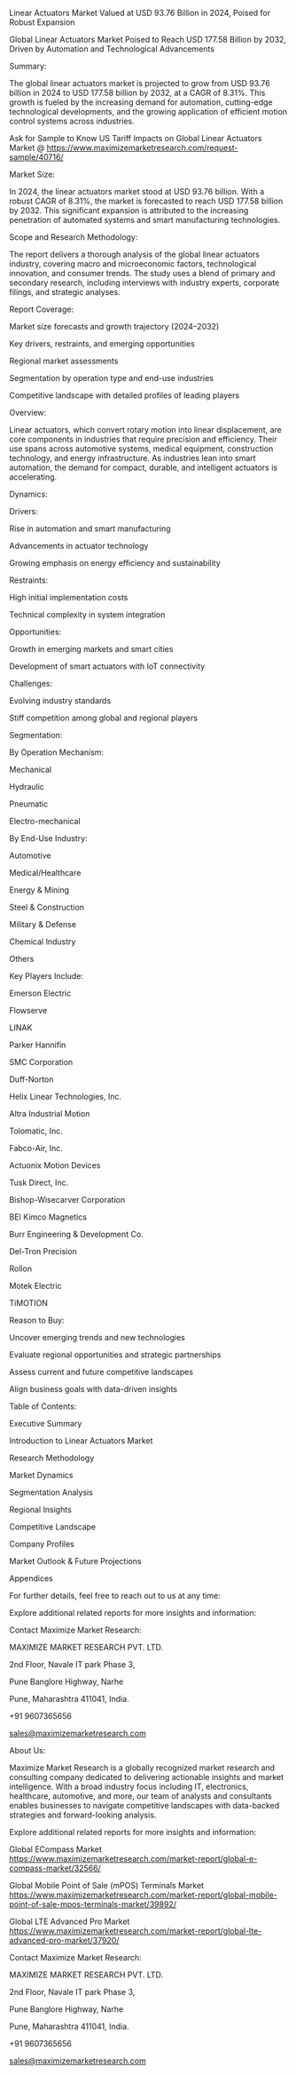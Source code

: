 Linear Actuators Market Valued at USD 93.76 Billion in 2024, Poised for Robust Expansion

Global Linear Actuators Market Poised to Reach USD 177.58 Billion by 2032, Driven by Automation and Technological Advancements

Summary:

The global linear actuators market is projected to grow from USD 93.76 billion in 2024 to USD 177.58 billion by 2032, at a CAGR of 8.31%. This growth is fueled by the increasing demand for automation, cutting-edge technological developments, and the growing application of efficient motion control systems across industries.

Ask for Sample to Know US Tariff Impacts on Global Linear Actuators Market @ https://www.maximizemarketresearch.com/request-sample/40716/ 

Market Size:

In 2024, the linear actuators market stood at USD 93.76 billion. With a robust CAGR of 8.31%, the market is forecasted to reach USD 177.58 billion by 2032. This significant expansion is attributed to the increasing penetration of automated systems and smart manufacturing technologies.

Scope and Research Methodology:

The report delivers a thorough analysis of the global linear actuators industry, covering macro and microeconomic factors, technological innovation, and consumer trends. The study uses a blend of primary and secondary research, including interviews with industry experts, corporate filings, and strategic analyses.

Report Coverage:

Market size forecasts and growth trajectory (2024–2032)

Key drivers, restraints, and emerging opportunities

Regional market assessments

Segmentation by operation type and end-use industries

Competitive landscape with detailed profiles of leading players

Overview:

Linear actuators, which convert rotary motion into linear displacement, are core components in industries that require precision and efficiency. Their use spans across automotive systems, medical equipment, construction technology, and energy infrastructure. As industries lean into smart automation, the demand for compact, durable, and intelligent actuators is accelerating.

Dynamics:

Drivers:

Rise in automation and smart manufacturing

Advancements in actuator technology

Growing emphasis on energy efficiency and sustainability

Restraints:

High initial implementation costs

Technical complexity in system integration

Opportunities:

Growth in emerging markets and smart cities

Development of smart actuators with IoT connectivity

Challenges:

Evolving industry standards

Stiff competition among global and regional players

Segmentation:

By Operation Mechanism:

Mechanical

Hydraulic

Pneumatic

Electro-mechanical

By End-Use Industry:

Automotive

Medical/Healthcare

Energy & Mining

Steel & Construction

Military & Defense

Chemical Industry

Others

Key Players Include:

Emerson Electric

Flowserve

LINAK

Parker Hannifin

SMC Corporation

Duff-Norton

Helix Linear Technologies, Inc.

Altra Industrial Motion

Tolomatic, Inc.

Fabco-Air, Inc.

Actuonix Motion Devices

Tusk Direct, Inc.

Bishop-Wisecarver Corporation

BEI Kimco Magnetics

Burr Engineering & Development Co.

Del-Tron Precision

Rollon

Motek Electric

TiMOTION

Reason to Buy:

Uncover emerging trends and new technologies

Evaluate regional opportunities and strategic partnerships

Assess current and future competitive landscapes

Align business goals with data-driven insights

Table of Contents:

Executive Summary

Introduction to Linear Actuators Market

Research Methodology

Market Dynamics

Segmentation Analysis

Regional Insights

Competitive Landscape

Company Profiles

Market Outlook & Future Projections

Appendices

For further details, feel free to reach out to us at any time: 

Explore additional related reports for more insights and information:

Contact Maximize Market Research:

MAXIMIZE MARKET RESEARCH PVT. LTD.

2nd Floor, Navale IT park Phase 3,

Pune Banglore Highway, Narhe

Pune, Maharashtra 411041, India.

+91 9607365656

sales@maximizemarketresearch.com 

About Us:

Maximize Market Research is a globally recognized market research and consulting company dedicated to delivering actionable insights and market intelligence. With a broad industry focus including IT, electronics, healthcare, automotive, and more, our team of analysts and consultants enables businesses to navigate competitive landscapes with data-backed strategies and forward-looking analysis.

Explore additional related reports for more insights and information:

Global ECompass Market https://www.maximizemarketresearch.com/market-report/global-e-compass-market/32566/ 

Global Mobile Point of Sale (mPOS) Terminals Market https://www.maximizemarketresearch.com/market-report/global-mobile-point-of-sale-mpos-terminals-market/39892/ 

Global LTE Advanced Pro Market https://www.maximizemarketresearch.com/market-report/global-lte-advanced-pro-market/37920/ 

Contact Maximize Market Research: 

MAXIMIZE MARKET RESEARCH PVT. LTD.

2nd Floor, Navale IT park Phase 3,

Pune Banglore Highway, Narhe

Pune, Maharashtra 411041, India.

+91 9607365656

sales@maximizemarketresearch.com
